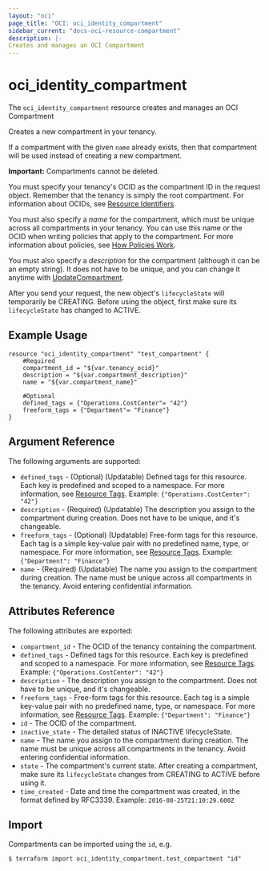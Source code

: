 ```yaml
---
layout: "oci"
page_title: "OCI: oci_identity_compartment"
sidebar_current: "docs-oci-resource-compartment"
description: |-
Creates and manages an OCI Compartment
---
```


# oci_identity_compartment
The `oci_identity_compartment` resource creates and manages an OCI Compartment

Creates a new compartment in your tenancy.

If a compartment with the given `name` already exists, then that compartment will be used instead of creating a new compartment.

**Important:** Compartments cannot be deleted.

You must specify your tenancy's OCID as the compartment ID in the request object. Remember that the tenancy
is simply the root compartment. For information about OCIDs, see
[Resource Identifiers](https://docs.us-phoenix-1.oraclecloud.com/Content/General/Concepts/identifiers.htm).

You must also specify a *name* for the compartment, which must be unique across all compartments in
your tenancy. You can use this name or the OCID when writing policies that apply
to the compartment. For more information about policies, see
[How Policies Work](https://docs.us-phoenix-1.oraclecloud.com/Content/Identity/Concepts/policies.htm).

You must also specify a *description* for the compartment (although it can be an empty string). It does
not have to be unique, and you can change it anytime with
[UpdateCompartment](https://docs.us-phoenix-1.oraclecloud.com/api/#/en/identity/20160918/Compartment/UpdateCompartment).

After you send your request, the new object's `lifecycleState` will temporarily be CREATING. Before using the
object, first make sure its `lifecycleState` has changed to ACTIVE.


## Example Usage

```hcl
resource "oci_identity_compartment" "test_compartment" {
	#Required
	compartment_id = "${var.tenancy_ocid}"
	description = "${var.compartment_description}"
	name = "${var.compartment_name}"

	#Optional
	defined_tags = {"Operations.CostCenter"= "42"}
	freeform_tags = {"Department"= "Finance"}
}
```

## Argument Reference

The following arguments are supported:

* `defined_tags` - (Optional) (Updatable) Defined tags for this resource. Each key is predefined and scoped to a namespace. For more information, see [Resource Tags](https://docs.us-phoenix-1.oraclecloud.com/Content/General/Concepts/resourcetags.htm). Example: `{"Operations.CostCenter": "42"}` 
* `description` - (Required) (Updatable) The description you assign to the compartment during creation. Does not have to be unique, and it's changeable. 
* `freeform_tags` - (Optional) (Updatable) Free-form tags for this resource. Each tag is a simple key-value pair with no predefined name, type, or namespace. For more information, see [Resource Tags](https://docs.us-phoenix-1.oraclecloud.com/Content/General/Concepts/resourcetags.htm). Example: `{"Department": "Finance"}` 
* `name` - (Required) (Updatable) The name you assign to the compartment during creation. The name must be unique across all compartments in the tenancy. Avoid entering confidential information. 


## Attributes Reference

The following attributes are exported:

* `compartment_id` - The OCID of the tenancy containing the compartment.
* `defined_tags` - Defined tags for this resource. Each key is predefined and scoped to a namespace. For more information, see [Resource Tags](https://docs.us-phoenix-1.oraclecloud.com/Content/General/Concepts/resourcetags.htm). Example: `{"Operations.CostCenter": "42"}` 
* `description` - The description you assign to the compartment. Does not have to be unique, and it's changeable.
* `freeform_tags` - Free-form tags for this resource. Each tag is a simple key-value pair with no predefined name, type, or namespace. For more information, see [Resource Tags](https://docs.us-phoenix-1.oraclecloud.com/Content/General/Concepts/resourcetags.htm). Example: `{"Department": "Finance"}` 
* `id` - The OCID of the compartment.
* `inactive_state` - The detailed status of INACTIVE lifecycleState.
* `name` - The name you assign to the compartment during creation. The name must be unique across all compartments in the tenancy. Avoid entering confidential information. 
* `state` - The compartment's current state. After creating a compartment, make sure its `lifecycleState` changes from CREATING to ACTIVE before using it. 
* `time_created` - Date and time the compartment was created, in the format defined by RFC3339.  Example: `2016-08-25T21:10:29.600Z` 

## Import

Compartments can be imported using the `id`, e.g.

```
$ terraform import oci_identity_compartment.test_compartment "id"
```
